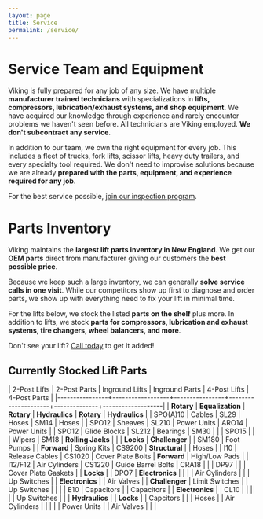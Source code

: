 ```yaml
---
layout: page
title: Service
permalink: /service/
---
```


# Service Team and Equipment

Viking is fully prepared for any job of any size. We have multiple **manufacturer trained technicians** with specializations in **lifts, compressors, lubrication/exhaust systems, and shop equipment**.  We have acquired our knowledge through experience and rarely encounter problems we haven't seen before. All technicians are Viking employed. **We don't subcontract any service**.

In addition to our team, we own the right equipment for every job. This includes a fleet of trucks, fork lifts, scissor lifts, heavy duty trailers, and every specialty tool required. We don't need to improvise solutions because we are already **prepared with the parts, equipment, and experience required for any job**.

For the best service possible, [join our inspection program](/inspections).

# Parts Inventory

Viking maintains the **largest lift parts inventory in New England**. We get our **OEM parts** direct from manufacturer giving our customers the **best possible price**.

Because we keep such a large inventory, we can generally **solve service calls in one visit**. While our competitors show up first to diagnose and order parts, we show up with everything need to fix your lift in minimal time.

For the lifts below, we stock the listed **parts on the shelf** plus more. In addition to lifts, we stock **parts for compressors, lubrication and exhaust systems, tire changers, wheel balancers, and more**.

Don't see your lift? [Call today](/contact) to get it added!

## Currently Stocked Lift Parts

| 2-Post Lifts   | 2-Post Parts     | Inground Lifts | Inground Parts      | 4-Post Lifts | 4-Post Parts      |
|----------------+------------------+----------------+---------------------+--------------+-------------------|
| **Rotary**     | **Equalization** | **Rotary**     | **Hydraulics**      | **Rotary**   | **Hydraulics**    |
| SPO(A)10       | Cables           | SL29           | Hoses               | SM14         | Hoses             |
| SPO12          | Sheaves          | SL210          | Power Units         | ARO14        | Power Units       |
| SPO12          | Glide Blocks     | SL212          | Bearings            | SM30         |                   |
| SPO15          |                  |                | Wipers              | SM18         | **Rolling Jacks** |
|                | **Locks**        | **Challenger** |                     | SM180        | Foot Pumps        |
| **Forward**    | Spring Kits      | CS9200         | **Structural**      |              | Hoses             |
| I10            | Release Cables   | CS1020         | Cover Plate Bolts   | **Forward**  | High/Low Pads     |
| I12/F12        | Air Cylinders    | CS1220         | Guide Barrel Bolts  | CRA18        |                   |
| DP97           |                  |                | Cover Plate Gaskets |              | **Locks**         |
| DPO7           | **Electronics**  |                |                     |              | Air Cylinders     |
|                | Up Switches      |                | **Electronics**     |              | Air Valves        |
| **Challenger** | Limit Switches   |                | Up Switches         |              |                   |
| E10            | Capacitors       |                | Capacitors          |              | **Electronics**   |
| CL10           |                  |                |                     |              | Up Switches       |
|                | **Hydraulics**   |                | **Locks**           |              | Capcitors         |
|                | Hoses            |                | Air Cylinders       |              |                   |
|                | Power Units      |                | Air Valves          |              |                   |
